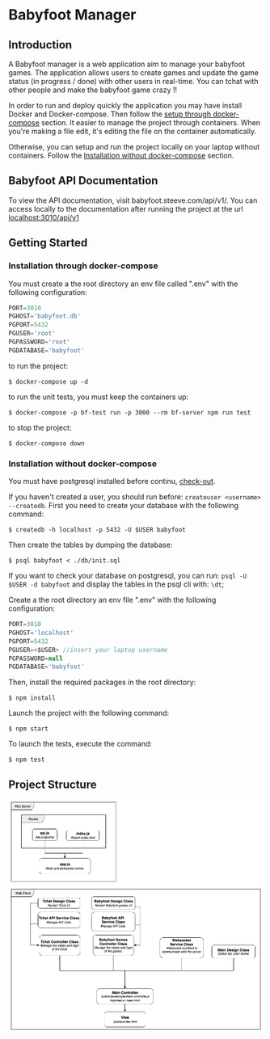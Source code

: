 

# Babyfoot Manager

## Introduction

A Babyfoot manager is a web application aim to manage your babyfoot games. The application allows users to create games and update the game status (in progress / done) with other users in real-time.
You can tchat with other people and make the babyfoot game crazy !!

In order to run and deploy quickly the application you may have install Docker and Docker-compose. Then follow the [setup through docker-compose](#installation-through-docker-compose) section. It easier to manage the project through containers. When you're making a file edit, it's editing the file on the container automatically.

Otherwise, you can setup and run the project locally on your laptop without containers. Follow the [Installation without docker-compose](#installation-without-docker-compose) section.

## Babyfoot API Documentation

To view the API documentation, visit babyfoot.steeve.com/api/v1/. You can access locally to the documentation after running the project at the url [localhost:3010/api/v1](http://localhost:3010/api/v1)

## Getting Started

### Installation through docker-compose

You must create a the root directory an env file called ".env" with the following configuration:
```js
PORT=3010
PGHOST='babyfoot.db'
PGPORT=5432
PGUSER='root'
PGPASSWORD='root'
PGDATABASE='babyfoot'
```

to run the project:
```shell
$ docker-compose up -d
```

to run the unit tests, you must keep the containers up:
```shell
$ docker-compose -p bf-test run -p 3000 --rm bf-server npm run test
```

to stop the project:
```shell
$ docker-compose down
```

### Installation without docker-compose

You must have postgresql installed before continu, [check-out](https://www.postgresql.org/download/).

If you haven't created a user, you should run before:
`createuser <username> --createdb`.
First you need to create your database with the following command:
```shell
$ createdb -h localhost -p 5432 -U $USER babyfoot
```
Then create the tables by dumping the database:
```shell
$ psql babyfoot < ./db/init.sql
```
If you want to check your database on postgresql, you can run:
`psql -U $USER -d babyfoot` and display the tables in the psql cli with: `\dt`;

Create a the root directory an env file ".env" with the following configuration:

```js
PORT=3010
PGHOST='localhost'
PGPORT=5432
PGUSER=<$USER> //insert your laptop username
PGPASSWORD=null
PGDATABASE='babyfoot'
```

Then, install the required packages in the root directory:
```shell
$ npm install
```

Launch the project with the following command:
```shell
$ npm start
```

To launch the tests, execute the command:
```shell
$ npm test
```

## Project Structure

![structure schema](./structure.jpg)
